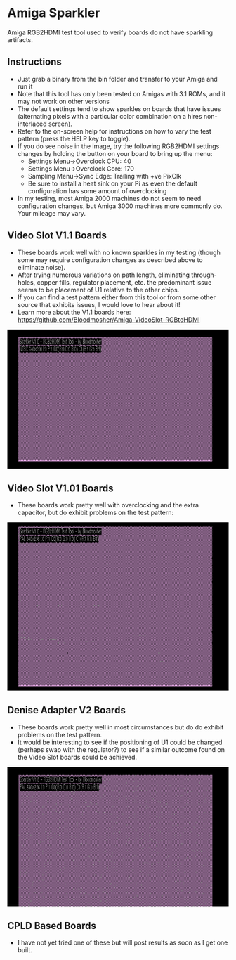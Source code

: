 # Amiga Sparkler
Amiga RGB2HDMI test tool used to verify boards do not have sparkling artifacts.

## Instructions
- Just grab a binary from the bin folder and transfer to your Amiga and run it
- Note that this tool has only been tested on Amigas with 3.1 ROMs, and it may not work on other versions
- The default settings tend to show sparkles on boards that have issues (alternating pixels with a particular color combination on a hires non-interlaced screen).
- Refer to the on-screen help for instructions on how to vary the test pattern (press the HELP key to toggle).
- If you do see noise in the image, try the following RGB2HDMI settings changes by holding the button on your board to bring up the menu:
    - Settings Menu->Overclock CPU: 40
    - Settings Menu->Overclock Core: 170
    - Sampling Menu->Sync Edge: Trailing with +ve PixClk
    - Be sure to install a heat sink on your Pi as even the default configuration has some amount of overclocking
- In my testing, most Amiga 2000 machines do not seem to need configuration changes, but Amiga 3000 machines more commonly do. Your mileage may vary.

## Video Slot V1.1 Boards
- These boards work well with no known sparkles in my testing (though some may require configuration changes as described above to eliminate noise). 
- After trying numerous variations on path length, eliminating through-holes, copper fills, regulator placement, etc. the predominant issue seems to be placement of U1 relative to the other chips. 
- If you can find a test pattern either from this tool or from some other source that exhibits issues, I would love to hear about it!
- Learn more about the V1.1 boards here: https://github.com/Bloodmosher/Amiga-VideoSlot-RGBtoHDMI

![](images/VideoSlotV1.1-1.png)

## Video Slot V1.01 Boards
- These boards work pretty well with overclocking and the extra capacitor, but do exhibit problems on the test pattern:

![](images/VideoSlotV1.01-1.png)


## Denise Adapter V2 Boards
- These boards work pretty well in most circumstances but do do exhibit problems on the test pattern. 
- It would be interesting to see if the positioning of U1 could be changed (perhaps swap with the regulator?) to see if a similar outcome found on the Video Slot boards could be achieved.

![](images/DeniseAdapterV2-1.png)

## CPLD Based Boards
- I have not yet tried one of these but will post results as soon as I get one built.
